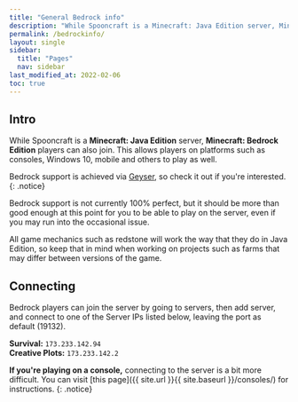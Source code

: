 ```yaml
---
title: "General Bedrock info"
description: "While Spooncraft is a Minecraft: Java Edition server, Minecraft: Bedrock Edition players can also join. This allows players on platforms such as consoles, Windows 10, mobile and others to play as well. "
permalink: /bedrockinfo/
layout: single
sidebar:
  title: "Pages"
  nav: sidebar
last_modified_at: 2022-02-06
toc: true
---
```


## Intro

While Spooncraft is a **Minecraft: Java Edition** server, **Minecraft: Bedrock Edition** players can also join. This allows players on platforms such as consoles, Windows 10, mobile and others to play as well. 

Bedrock support is achieved via [Geyser](https://geysermc.org/), so check it out if you're interested.
{: .notice}

Bedrock support is not currently 100% perfect, but it should be more than good enough at this point for you to be able to play on the server, even if you may run into the occasional issue.

All game mechanics such as redstone will work the way that they do in Java Edition, so keep that in mind when working on projects such as farms that may differ between versions of the game.

## Connecting

Bedrock players can join the server by going to servers, then add server, and connect to one of the Server IPs listed below, leaving the port as default (19132).

**Survival:** `173.233.142.94` \
**Creative Plots:** `173.233.142.2`

**If you're playing on a console,** connecting to the server is a bit more difficult. You can visit [this page]({{ site.url }}{{ site.baseurl }}/consoles/) for instructions.
{: .notice}